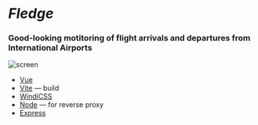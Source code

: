 # _Fledge_

### Good-looking motitoring of flight arrivals and departures from International Airports

![screen](https://imgur.com/a/qcYaYrl)

- [Vue](https://vuejs.org/)
- [Vite](https://vitejs.dev/) ― build
- [WindiCSS](https://windicss.org/)
- [Node](https://nodejs.org/en/) ― for reverse proxy
- [Express](https://expressjs.com/)




  